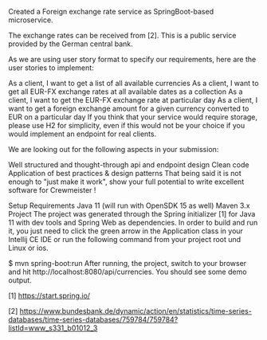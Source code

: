 Created a Foreign exchange rate service as SpringBoot-based microservice.

The exchange rates can be received from [2]. This is a public service provided by the German central bank.

As we are using user story format to specify our requirements, here are the user stories to implement:

As a client, I want to get a list of all available currencies
As a client, I want to get all EUR-FX exchange rates at all available dates as a collection
As a client, I want to get the EUR-FX exchange rate at particular day
As a client, I want to get a foreign exchange amount for a given currency converted to EUR on a particular day
If you think that your service would require storage, please use H2 for simplicity, even if this would not be your choice if you would implement an endpoint for real clients.

We are looking out for the following aspects in your submission:

Well structured and thought-through api and endpoint design
Clean code
Application of best practices & design patterns
That being said it is not enough to "just make it work", show your full potential to write excellent software for Crewmeister !

Setup
Requirements
Java 11 (will run with OpenSDK 15 as well)
Maven 3.x
Project
The project was generated through the Spring initializer [1] for Java 11 with dev tools and Spring Web as dependencies. In order to build and run it, you just need to click the green arrow in the Application class in your Intellij CE IDE or run the following command from your project root und Linux or ios.

$ mvn spring-boot:run
After running, the project, switch to your browser and hit http://localhost:8080/api/currencies. You should see some demo output.

[1] https://start.spring.io/

[2] https://www.bundesbank.de/dynamic/action/en/statistics/time-series-databases/time-series-databases/759784/759784?listId=www_s331_b01012_3
